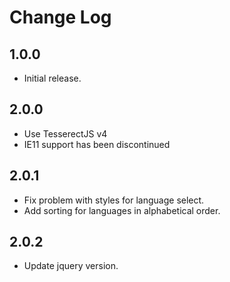 # Change Log

## 1.0.0

* Initial release.

## 2.0.0

* Use TesserectJS v4
* IE11 support has been discontinued

## 2.0.1

* Fix problem with styles for language select.
* Add sorting for languages in alphabetical order.

## 2.0.2

* Update jquery version.
